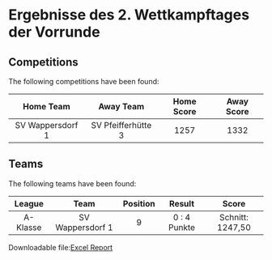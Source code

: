 



# Ergebnisse des 2. Wettkampftages der Vorrunde

## Competitions
The following competitions have been found:  

|Home Team|Away Team|Home Score|Away Score|
| :---: | :---: | :---: | :---: |
|SV Wappersdorf 1|SV Pfeifferhütte 3|1257|1332|
  

## Teams
The following teams have been found:  

|League|Team|Position|Result|Score|
| :---: | :---: | :---: | :---: | :---: |
|A-Klasse | SV Wappersdorf 1|9|0 : 4   Punkte|Schnitt:    1247,50|
  
  
Downloadable file:[Excel Report](files/report.xlsx)